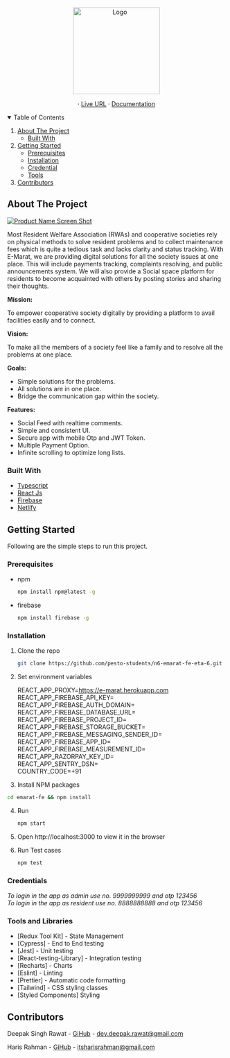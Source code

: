 <!-- PROJECT LOGO -->
<br />
<p align="center">
    <img src="https://res.cloudinary.com/emarat/image/upload/v1630505506/logo.svg" alt="Logo" width="200" >

  <p align="center">
    ·
    <a href="https://e-marat.netlify.app/">Live URL</a>
    ·
    <a href="https://drive.google.com/file/d/12OUZ-CbCPyCLsFsE6NtTT_dQ_WuRAIev/view?usp=sharing">Documentation</a>
  </p>
</p>

<!-- TABLE OF CONTENTS -->
<details open="open">
  <summary>Table of Contents</summary>
  <ol>
    <li>
      <a href="#about-the-project">About The Project</a>
      <ul>
        <li><a href="#built-with">Built With</a></li>
      </ul>
    </li>
    <li>
      <a href="#getting-started">Getting Started</a>
      <ul>
        <li><a href="#prerequisites">Prerequisites</a></li>
        <li><a href="#installation">Installation</a></li>
        <li><a href="#credentials">Credential</a></li>
        <li><a href="#tools">Tools</a></li>
      </ul>
    </li>
    <li><a href="#contributors">Contributors</a></li>
  </ol>
</details>

<!-- ABOUT THE PROJECT -->

## About The Project

[![Product Name Screen Shot][product-screenshot]](https://e-marat.netlify.app/)

Most Resident Welfare Association (RWAs) and cooperative societies rely on physical methods
to solve resident problems and to collect maintenance fees which is quite a tedious task and
lacks clarity and status tracking. With E-Marat, we are providing digital solutions for all the
society issues at one place. This will include payments tracking, complaints resolving, and
public announcements system. We will also provide a Social space platform for residents to
become acquainted with others by posting stories and sharing their thoughts.

**Mission:**

To empower cooperative society digitally by providing a platform to avail facilities easily and to connect.

**Vision:**

To make all the members of a society feel like a family and to resolve all the problems at one place.

**Goals:**

-  Simple solutions for the problems.
- All solutions are in one place.
- Bridge the communication gap within the society.

**Features:**

- Social Feed with realtime comments.
- Simple and consistent UI.
- Secure app with mobile Otp and JWT Token.
- Multiple Payment Option.
- Infinite scrolling to optimize long lists.

### Built With

- [Typescript](https://www.typescriptlang.org/)
- [React Js](https://reactjs.org/)
- [Firebase](https://firebase.google.com/)
- [Netlify](https://www.netlify.com/)

<!-- GETTING STARTED -->

## Getting Started

Following are the simple steps to run this project.

### Prerequisites

- npm
  ```sh
  npm install npm@latest -g
  ```

- firebase
  ```sh
  npm install firebase -g
  ```

### Installation

1. Clone the repo
   ```sh
   git clone https://github.com/pesto-students/n6-emarat-fe-eta-6.git emarat-fe
   ```
2. Set environment variables

    REACT_APP_PROXY=https://e-marat.herokuapp.com  
    REACT_APP_FIREBASE_API_KEY=  
    REACT_APP_FIREBASE_AUTH_DOMAIN=  
    REACT_APP_FIREBASE_DATABASE_URL=  
    REACT_APP_FIREBASE_PROJECT_ID=  
    REACT_APP_FIREBASE_STORAGE_BUCKET=  
    REACT_APP_FIREBASE_MESSAGING_SENDER_ID=  
    REACT_APP_FIREBASE_APP_ID=  
    REACT_APP_FIREBASE_MEASUREMENT_ID=  
    REACT_APP_RAZORPAY_KEY_ID=  
    REACT_APP_SENTRY_DSN=  
    COUNTRY_CODE=+91  

3. Install NPM packages
```sh
cd emarat-fe && npm install
   ```
4. Run
   ```sh
   npm start
   ```
5. Open http://localhost:3000 to view it in the browser

6. Run Test cases
   ```sh
   npm test
   ```

### Credentials

*To login in the app as admin use no. 9999999999 and otp 123456*  
*To login in the app as resident use no. 8888888888 and otp 123456*  

<!--Tools-->

### Tools and Libraries 

- [Redux Tool Kit] - State Management
- [Cypress] - End to End testing
- [Jest] - Unit testing
- [React-testing-Library] - Integration testing
- [Recharts] - Charts
- [Eslint] - Linting
- [Prettier] - Automatic code formatting
- [Tailwind] - CSS styling classes
- [Styled Components] Styling

<!-- Contributors -->

## Contributors

Deepak Singh Rawat - [GiHub](https://github.com/dev-deepak-rawat) - dev.deepak.rawat@gmail.com

Haris Rahman - [GiHub](https://github.com/harisrahman) - itsharisrahman@gmail.com

<!-- MARKDOWN LINKS & IMAGES -->
<!-- https://www.markdownguide.org/basic-syntax/#reference-style-links -->

[product-screenshot]: https://res.cloudinary.com/emarat/image/upload/v1631793441/Emarat_desktop_dashboard_noa78v.png
